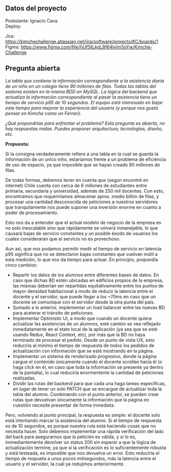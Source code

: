 ## Datos del proyecto

Postulante: Ignacio Cava  
Deploy: 

Jira: https://kimchechallenge.atlassian.net/jira/software/projects/KC/boards/1
Figma: https://www.figma.com/file/IVJfStLkgL8f64lvIm5oYw/Kimche-Challenge

## Pregunta abierta

*La tabla que contiene la información correspondiente a la asistencia diaria de un niño en un colegio tiene 90 millones de filas. Todas las tablas del sistema existen en la misma BDD en MySQL. La lógica del backend que actualiza la información correspondiente al pasar la asistencia tiene un tiempo de servicio p95 de 10 segundos. El equipo está interesado en bajar este tiempo para mejorar la experiencia del usuario (y porque nos gusta pensar en Kimche como un Ferrari).*  

*¿Qué propondrías para enfrentar el problema? Esta pregunta es abierta, no hay respuestas malas. Puedes proponer arquitectura, tecnologías, diseño, etc.*

**Propuesta:**  

Si la consigna verdaderamente refiere a una tabla en la cual se guarda la información de un unico niño, estaríamos frente a un problema de eficiencia de uso de espacio, ya que imposible que se hayan creado 90 millones de filas.

De todas formas, debemos tener en cuenta que (según encontré en internet) Chile cuenta con cerca de 6 millones de estudiantes entre primaria, secundaria y universidad, además de 250 mil docentes. Con esto, encontramos que requeriríamos almacenar aprox. medio billón de filas, y procesar una cantidad desconocida de peticiones a nuestros servidores que tranquilamente nos puede suponer una inversión enorme en cuanto a poder de procesamiento.

Esto nos da a entender que el actual modelo de negocio de la empresa es no solo inescalable sino que rápidamente se volverá inmanejable, lo que causará bajas de servicio constantes y un posible éxodo de usuarios los cuales considerarán que el servicio no es provechoso.

Aun así, que nos podamos permitir medir el tiempo de servicio en latencia p95 significa que no se detectaron bajas constantes que vuelvan inútil a esta medición, lo que nos da tiempo para actuar. En principio, propondía cinco cambios:

* Repartir los datos de los alumnos entre diferentes bases de datos. En caso que dichas BD estén ubicadas en edificios propios de la empresa, las mismas deberían ser repartidas equitativamente entre los puntos de mayor densidad habitacional a modo de reducir la latencia entre el docente y el servidor, que puede llegar a los ~70ms en caso que un docente se comunique con el servidor desde la otra punta del país.
* Sumado a lo anterior, implementar un load balancer entre las nuevas BD para acelerar el tránsito de peticiones.
* Implementar Optimistic UI, a modo que cuando un docente quiera actualizar las asistencias de un alumnos, este cambio se vea reflejado inmediatamente en el state local de la aplicación (ya sea que se esté usando Redux, React Context, etc), por más que la BD no haya terminado de procesar el pedido. Desde un punto de vista UX, esto reduciría al mínimo el tiempo de respuesta de todos los pedidos de actualización con información que se esté mostrando en la página.
* Implementar un sistema de renderizado progresivo, donde la página cargue el contenido únicamente cuando el docente scrollee hacia él (o haga click en él, en caso que toda la información se presente ya dentro de la pantalla), lo cual reduciría enormentente la cantidad de peticiones realizadas.
* Dividir las rutas del backend para que cada una haga tareas específicas, en lugar de tener un solo PATCH que se encargue de actualizar toda la tabla del alumno. Combinando con el punto anterior, se pueden crear rutas que devuelvan únicamente la información que la página en cuestión necesite presentar de forma inmediata.

Pero, volviendo al punto principal, la respuesta es simple: el docente solo está intentando marcar la asistencia del alumno. Si el tiempo de respuesta es de 10 segundos, es porque nuestra ruta está haciendo cosas que no necesita hacer. Solo debemos implementar una rápida verificación del lado del back para asegurarnos que la petición es válida, y si lo es, immediantemente devolver un status 200 sin esperar a que la lógica de actualización termine, ya que si la verificación es lo suficientemente robusta y está testeada, es imposible que nos devuelva un error. Esto reduciría el tiempo de respueta a unos pocos milisegundos, más la latencia entre el usuario y el servidor, la cuál ya redujimos anteriormente.
